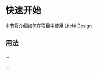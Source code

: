 # 快速开始

本节将介绍如何在项目中使用 Litchi Design

## 用法

...
<template>
<Button>按钮</Button>
</template>

<script setup>
    import { Button } from 'litchi-design'
</script>

...
